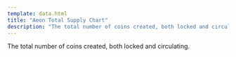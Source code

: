 ```yaml
---
template: data.html
title: "Aeon Total Supply Chart"
description: "The total number of coins created, both locked and circulating."
---
```

The total number of coins created, both locked and circulating.

